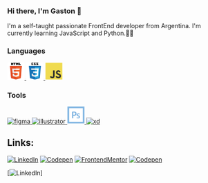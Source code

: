 ### Hi there, I'm Gaston 👋 

I'm a self-taught passionate FrontEnd developer from Argentina. 
I'm currently learning JavaScript and Python.👨‍🎓


<h3 align="left">Languages</h3>
<p align="left"><a href="https://www.w3.org/html/" target="_blank" rel="noreferrer"><img src="https://raw.githubusercontent.com/devicons/devicon/master/icons/html5/html5-original-wordmark.svg" alt="html5" width="40" height="40"/> </a><a href="https://www.w3schools.com/css/" target="_blank" rel="noreferrer"> <img src="https://raw.githubusercontent.com/devicons/devicon/master/icons/css3/css3-original-wordmark.svg" alt="css3" width="40" height="40"/> </a> <a href="https://developer.mozilla.org/en-US/docs/Web/JavaScript" target="_blank" rel="noreferrer"> <img src="https://raw.githubusercontent.com/devicons/devicon/master/icons/javascript/javascript-original.svg" alt="javascript" width="40" height="40"/> </a></p>

<h3 align="left">Tools</h3>
<p align="left"><a href="https://www.figma.com/" target="_blank" rel="noreferrer"> <img src="https://www.vectorlogo.zone/logos/figma/figma-icon.svg" alt="figma" width="40" height="40"/> </a>  <a href="https://www.adobe.com/in/products/illustrator.html" target="_blank" rel="noreferrer"> <img src="https://www.vectorlogo.zone/logos/adobe_illustrator/adobe_illustrator-icon.svg" alt="illustrator" width="40" height="40"/> </a>  <a href="https://www.photoshop.com/en" target="_blank" rel="noreferrer"> <img src="https://raw.githubusercontent.com/devicons/devicon/master/icons/photoshop/photoshop-line.svg" alt="photoshop" width="40" height="40"/> </a> <a href="https://www.adobe.com/products/xd.html" target="_blank" rel="noreferrer"> <img src="https://cdn.worldvectorlogo.com/logos/adobe-xd.svg" alt="xd" width="40" height="40"/> </a></p>


<h2 align="left">Links:</h3>

[![LinkedIn](https://img.shields.io/badge/-LINKEDIN-0077B5?style=for-the-badge&logo=linkedin&logoColor=white)](https://www.linkedin.com/in/gaston-roldan-1433a8173/)
[![Codepen](https://img.shields.io/badge/-Codepen-100000?style=for-the-badge&logo=codepen&logoColor=white)](https://codepen.io/jgroldan)
[![FrontendMentor](https://img.shields.io/badge/frontendmentor-330F63?style=for-the-badge&logo=frontendmentor&logoColor=white)](https://www.frontendmentor.io/profile/JGRoldan)
[![Codepen](https://img.shields.io/badge/Porfolio-DC322F?style=for-the-badge&logo=medium&logoColor=white)](https://jgroldan.github.io/jgrdeveloper/)




[![LinkedIn](https://img.shields.io/badge/-LINKEDIN-0077B5?style=for-the-badge&logo=linkedin&logoColor=white)]
